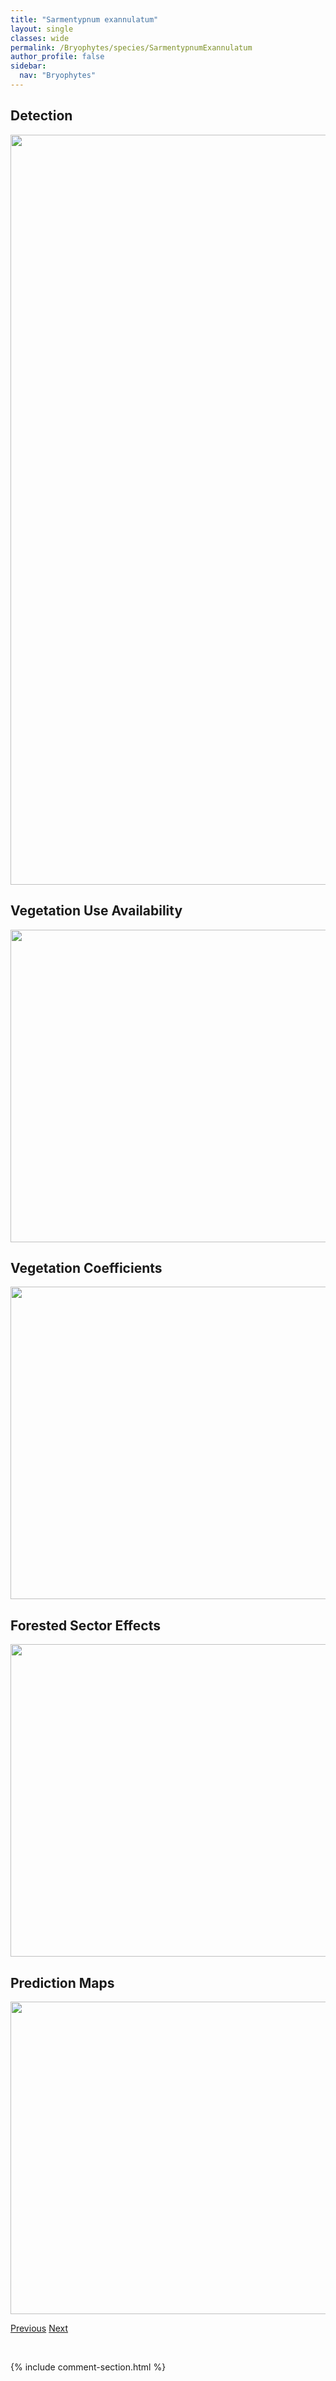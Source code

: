 ```yaml
---
title: "Sarmentypnum exannulatum"
layout: single
classes: wide
permalink: /Bryophytes/species/SarmentypnumExannulatum
author_profile: false
sidebar:
  nav: "Bryophytes"
---
```


<h2>Detection</h2>

<a href="https://drive.google.com/uc?export=view&id=1IgbM8R2b4lu5GVPpGNkNobKLi-wXdViN">
<img src="https://drive.google.com/uc?export=view&id=1IgbM8R2b4lu5GVPpGNkNobKLi-wXdViN" height = "1200" width = "800">
</a>


<h2>Vegetation Use Availability</h2>

<a href="https://drive.google.com/uc?export=view&id=1PbcGj2v2Ehi7q7lcQr41SmquJFvAdVzE">
<img src="https://drive.google.com/uc?export=view&id=1PbcGj2v2Ehi7q7lcQr41SmquJFvAdVzE" height = "500" width = "1000">
</a>


<h2>Vegetation Coefficients</h2>

<a href="https://drive.google.com/uc?export=view&id=1aQyo4jfZSVbdig5jX6kPrFeHEXxx_Slv">
<img src="https://drive.google.com/uc?export=view&id=1aQyo4jfZSVbdig5jX6kPrFeHEXxx_Slv" height = "500" width = "1000">
</a>


<h2>Forested Sector Effects</h2>

<a href="https://drive.google.com/uc?export=view&id=1Yr0DsqnuEM0aRdl_zLvvls4AfFx_5wzW">
<img src="https://drive.google.com/uc?export=view&id=1Yr0DsqnuEM0aRdl_zLvvls4AfFx_5wzW" height = "500" width = "1000">
</a>


<h2>Prediction Maps</h2>

<a href="https://drive.google.com/uc?export=view&id=1ji9xTT-xvadmkmF3MvldG93bwhihFQKD">
<img src="https://drive.google.com/uc?export=view&id=1ji9xTT-xvadmkmF3MvldG93bwhihFQKD" height = "500" width = "1000">
</a>


<a href="/DevelopmentWebsite/Bryophytes/species/CalliergonRichardsonii" class="pagination--pager" title="Calliergon richardsonii">Previous</a> <a href="/DevelopmentWebsite/Bryophytes/species/BrachytheciumAll" class="pagination--pager" title="Brachythecium All">Next</a>

<p>&nbsp;</p>

{% include comment-section.html %}
